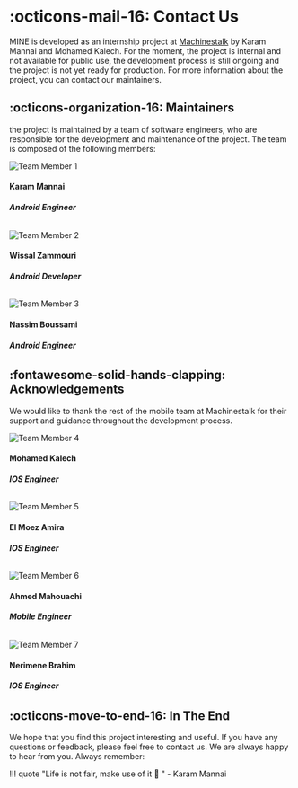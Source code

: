 # <span class="emoji"> :octicons-mail-16: </span> Contact Us
MINE is developed as an internship project at [Machinestalk]() by Karam Mannai and Mohamed Kalech. 
For the moment, the project is internal and not available for public use, the development process is still ongoing and the project is not yet ready for production.
For more information about the project, you can contact our maintainers.

## <span class="emoji"> :octicons-organization-16: </span> Maintainers

the project is maintained by a team of software engineers,
who are responsible for the development and maintenance of the project. The team is composed of the following members:

<div class="team-members">
    <div class="card">
    <img src="https://github.com/user-attachments/assets/1750a3f0-3564-44e4-a950-140a850fd78d" alt="Team Member 1">
    <div class="container">
      <h4><b>Karam Mannai</b></h4>
      <h6><b>Android Engineer</b></h6>
    </div>
  </div>
  <div class="card">
    <img src="https://github.com/user-attachments/assets/82ee2109-0e17-4c51-aae6-6d206d63d7f8" alt="Team Member 2">
    <div class="container">
      <h4><b>Wissal Zammouri</b></h4>
      <h6><b>Android Developer</b></h6>
    </div>
  </div>
    <div class="card">
      <img src="https://github.com/user-attachments/assets/59335488-207f-414b-ad12-bd43c592d9e4" alt="Team Member 3">
      <div class="container">
        <h4><b>Nassim Boussami</b></h4>
        <h6><b>Android Engineer</b></h6>
      </div>
    </div>
</div>

## <span class="emoji"> :fontawesome-solid-hands-clapping: </span> Acknowledgements

We would like to thank the rest of the mobile team at Machinestalk for their support and guidance throughout the development process.

<div class="team-members">
  <div class="card">
    <img src="https://github.com/user-attachments/assets/89e221da-2e91-4813-b886-eabaf8d39845" alt="Team Member 4">
    <div class="container">
      <h4><b>Mohamed Kalech</b></h4>
      <h6><b>IOS Engineer</b></h6>
    </div>
  </div>
  <div class="card">
    <img src="https://github.com/user-attachments/assets/26ac7fc4-69ac-4665-b2c3-c3d3fc29b102" alt="Team Member 5">
    <div class="container">
      <h4><b>El Moez Amira</b></h4>
      <h6><b>IOS Engineer</b></h6>
    </div>
  </div>
    <div class="card">
        <img src="https://github.com/user-attachments/assets/916b7c6a-89c4-4b72-8910-c7b8a82f16ad" alt="Team Member 6">
        <div class="container">
        <h4><b>Ahmed Mahouachi</b></h4>
        <h6><b>Mobile Engineer</b></h6>
        </div>
    </div>
    <div class="card">
        <img src="https://github.com/user-attachments/assets/1f6a1bed-5798-40a8-85bb-df500b0eff83" alt="Team Member 7">
        <div class="container">
        <h4><b>Nerimene Brahim</b></h4>
        <h6><b>IOS Engineer</b></h6>
        </div>
    </div>
</div>

## <span class="emoji"> :octicons-move-to-end-16: </span> In The End

We hope that you find this project interesting and useful. If you have any questions or feedback, please feel free to contact us. We are always happy to hear from you.
Always remember: 

!!! quote
    "Life is not fair, make use of it :eyes: " - Karam Mannai





